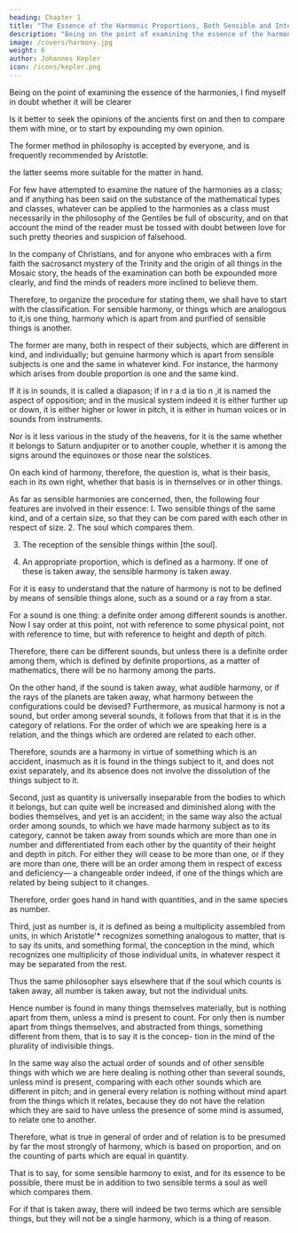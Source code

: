 ```yaml
---
heading: Chapter 1
title: "The Essence of the Harmonic Proportions, Both Sensible and Intelligible"
description: "Being on the point of examining the essence of the harmonies, I find myself in doubt whether it will be clearer"
image: /covers/harmony.jpg
weight: 6
author: Johannes Kepler
icon: /icons/kepler.png
---
```



Being on the point of examining the essence of the harmonies, I find myself in doubt whether it will be clearer 

Is it better to seek the opinions of the ancients first on and then to compare them with mine, or to start by expounding my own opinion. 

The former method in philosophy is accepted by everyone, and is frequently recommended by Aristotle:

the latter seems more suitable for the matter in hand.

For few have attempted to examine the nature of the harmonies as a class; and if anything has been said on the substance of the mathematical types and classes, whatever can be applied to the harmonies as a class must necessarily in the philosophy of the Gentiles be full of obscurity, and on that account the mind of the reader must be tossed with doubt between love for such pretty theories and suspicion of falsehood. 

In the company of Christians, and for anyone who embraces with a firm faith the sacrosanct mystery of the Trinity and the origin of all things in the Mosaic story, the heads of the examination can both be expounded more clearly, and find the minds of readers more inclined to believe them.

Therefore, to organize the procedure for stating them, we shall have to start with the classification. For sensible harmony, or things which are analogous to it,is one thing, harmony which is apart from and purified of sensible things is another. 

The former are many, both in respect of their subjects, which are different in kind, and individually; but genuine harmony which is apart from sensible subjects is one and the same in whatever kind. For instance, the harmony which arises from double proportion is one and the same kind. 

If it is in sounds, it is called a diapason; if in r a d ia tio n ,it is named the aspect of opposition; and in the musical system indeed it is either further up or down, it is either higher or lower in pitch, it is either in human voices or in sounds from instruments. 

Nor is it less various in the study of the heavens, for it is the same whether it belongs to Saturn andjupiter or to another couple, whether it is among the signs around the equinoxes or those near the solstices.

On each kind of harmony, therefore, the question is, what is their basis, each in its own right, whether that basis is in themselves or in other things.

As far as sensible harmonies are concerned, then, the following four features are involved in their essence: I. Two sensible
things of the same kind, and of a certain size, so that they can be com pared with each other in respect of size. 2. The soul which compares them. 

3. The reception of the sensible things within [the soul]. 

4. An appropriate proportion, which is defined as a harmony. If one of these is taken away, the sensible harmony is taken away. 

For it is easy to understand that the nature of harmony is not to be defined by means of sensible things alone, such as a sound or a ray from a star. 

For a sound is one thing: a definite order among different sounds is another. Now I say order at this point, not with reference to some physical point, not with reference to time, but with reference to height and depth
of pitch. 

Therefore, there can be different sounds, but unless there is a definite order among them, which is defined by definite proportions, as a matter of mathematics, there will be no harmony among the parts. 

On the other hand, if the sound is taken away, what audible harmony, or if the rays of the planets are taken away, what harmony between the configurations could be devised? Furthermore, as musical harmony is not a sound, but order among several sounds, it follows from that that it is in the category of relations. For the order of which we are speaking here is a relation, and the things which are ordered are related to each other. 

Therefore, sounds are a harmony in virtue of something which is an accident, inasmuch as it is found in the things
subject to it, and does not exist separately, and its absence does not
involve the dissolution of the things subject to it.

Second, just as quantity is universally inseparable from the bodies to which it belongs, but can quite well be increased and diminished along with the bodies themselves, and yet is an accident; in the same way also the actual order among sounds, to which we have made harmony subject as to its category, cannot be taken away from sounds which are more than one in number and differentiated from each other by the quantity of their height and depth in pitch. For either they will cease to be more than one, or if they are more than one, there will be an order among them in respect of excess and deficiency— a changeable order indeed, if one of the things which are related by being subject to it changes. 

Therefore, order goes hand in hand with quantities, and in the same species as number. 

Third, just as number is, it is defined as being a multiplicity assembled from units, in which Aristotle'* recognizes something analogous to matter, that is to say its units, and something formal, the conception in the mind, which recognizes one multiplicity of those individual units, in whatever respect it may be separated from the rest.

Thus the same philosopher says elsewhere that if the soul which counts is taken away, all number is taken away, but not the individual units. 

Hence number is found in many things themselves materially, but is nothing apart from them, unless a mind is present to count. For only then is number apart from things themselves, and abstracted from things, something different from them, that is to say it is the concep- tion in the mind of the plurality of indivisible things.

In the same way also the actual order of sounds and of other sensible things with which we are here dealing is nothing other than several sounds, unless mind is present, comparing with each other sounds which are different in pitch; and in general every relation is nothing without mind apart from the things which it relates, because they do not have the relation which they are said to have unless the presence of some mind is assumed, to relate one to another.

Therefore, what is true in general of order and of relation is to be presumed by far the most strongly of harmony, which is based on proportion, and on the counting of parts which are equal in quantity.

That is to say, for some sensible harmony to exist, and for its essence to be possible, there must be in addition to two sensible terms a soul as well which compares them.

For if that is taken away, there will indeed be two terms which are sensible things, but they will not be a single harmony, which is a thing of reason.

